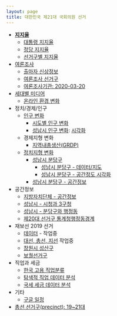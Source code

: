 ```yaml
---
layout: page
title: 대한민국 제21대 국회의원 선거
---
```


- **[지지율](election-approval.html)**
    - [대통령 지지율](president_approval_survey.html)
    - [정당 지지율](party_approval_survey.html)
    - [선거구별 지지율](precinct_approval_survey.html)    
- [여론조사](election-polls.html)
    - [출마자 신상정보](election-candidate.html)
    - [여론조사 선거구](election-precinct.html)
    - [여론조사기관: 2020-03-20](election-poll-company.html)
- [세대별 미디어](election_media.html)
    - [온라인 환경 변화](election_online.html)
- 정치/경제/인구
    - [인구 변화](election_population_pyramid.html)
        - [시도별 인구 변화](election_province_population.html)
        - [성남시 인구 변화](election_sungnam_population.html): [시각화](election_sungnam_population_viz.html)
    - 경제지형 변화
        - [지역내총생산(GRDP)](election_grdp.html)
    - [정치지형 변화](election_politics.html)
        - [성남시 분당구](election_politics_votes.html)
            - [성남시 분당구 - 데이터/지도](election_bundang_data.html)
            - [성남시 분당구 - 공간정도 시각화](election_bundang_data_map.html)
        - [성남시 분당구 - 공간정보](election_politics_votes_map.html)
- 공간정보
    - [지방자치단체 - 공간정보](election_sigungu.html)
    - [성남시 - 시청과 3구청](election_sigungu_sungnam.html)
    - [성남시 - 분당구와 행정동](election_sigungu_sungnam_dong.html)
    - [제20대 선거구 통계청행정동경계](election_district_map.html)
- 재보선 2019 선거
    - [데이터](by_election_data.html) - 작업중
    - [대선, 총선, 지선](by_election_major_election.html) 작업중
    - [창원시 성산구](by_election_precinct_changwon.html)    
    - [보궐선거구](by_election_precinct.html)
- 직업과 세금
    - [한국 고용 직업분류](election_job_classification.html)
    - [탐색적 직업 데이터 분석](election_job_EDA.html)
    - [국세 세금 데이터 분석](election_tax_EDA.html)
- 기타
    - [구글 일정](election-google-calendar.html)
- [총선 선거구(precinct): 19~21대](precinct-2016.html)
    